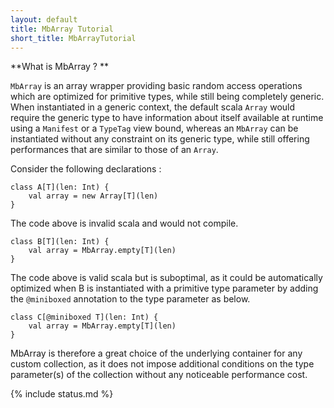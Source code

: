 ```yaml
---
layout: default
title: MbArray Tutorial
short_title: MbArrayTutorial
---
```


**What is MbArray ? **

`MbArray` is an array wrapper providing basic random access operations which are optimized for primitive types, while still being completely generic. When instantiated in a generic context, the default scala `Array` would require the generic type to have information about itself available at runtime using a `Manifest` or a `TypeTag` view bound, whereas an `MbArray` can be instantiated without any constraint on its generic type, while still offering performances that are similar to those of an `Array`. 

Consider the following declarations :
```
class A[T](len: Int) {
    val array = new Array[T](len)
}
```

The code above is invalid scala and would not compile.

```
class B[T](len: Int) {
    val array = MbArray.empty[T](len)
}
```

The code above is valid scala but is suboptimal, as it could be automatically optimized when B is instantiated with a primitive type parameter by adding the `@miniboxed` annotation to the type parameter as below.

```
class C[@miniboxed T](len: Int) {
    val array = MbArray.empty[T](len)
}
```
MbArray is therefore a great choice of the underlying container for any custom collection, as it does not impose additional conditions on the type parameter(s) of the collection without any noticeable performance cost.

{% include status.md %}
